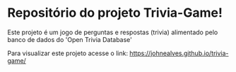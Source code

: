 # Repositório do projeto Trivia-Game!

Este projeto é um jogo de perguntas e respostas (trivia) alimentado pelo banco de dados do 'Open Trivia Database'

Para visualizar este projeto acesse o link: https://johnealves.github.io/trivia-game/
